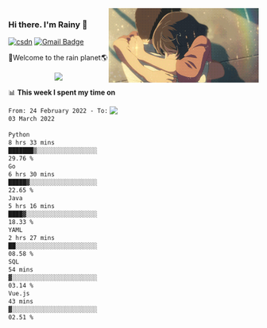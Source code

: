 <img  align='right' height="150" src="https://github.com/LikeRainDay/LikeRainDay/blob/master/pic/img_rain_1.gif?raw=true">



### Hi there. I'm Rainy :lemon:

[![csdn](https://img.shields.io/badge/-csdn-c14438?style=flat-square&logo=c&logoColor=white)](https://blog.csdn.net/qq_15807167)
[![Gmail Badge](https://img.shields.io/badge/-gmail-c14438?style=flat-square&logo=Gmail&logoColor=white&link=mailto:houshuai0816@gmail.com)](mailto:houshuai0816@gmail.com)

🚀Welcome to the rain planet🌎

<center>
<img align='center'  src="https://source.unsplash.com/random/1200x600">
</center>

📊 **This week I spent my time on**

<img align='right'   width="300" src="https://github-readme-stats.vercel.app/api?username=LikeRainDay&show_icons=true&title_color=fff&icon_color=79ff97&text_color=9f9f9f&bg_color=151515">

<!--START_SECTION:waka-->

```text
From: 24 February 2022 - To: 03 March 2022

Python                                  8 hrs 33 mins   ███████▒░░░░░░░░░░░░░░░░░   29.76 %
Go                                      6 hrs 30 mins   █████▓░░░░░░░░░░░░░░░░░░░   22.65 %
Java                                    5 hrs 16 mins   ████▓░░░░░░░░░░░░░░░░░░░░   18.33 %
YAML                                    2 hrs 27 mins   ██░░░░░░░░░░░░░░░░░░░░░░░   08.58 %
SQL                                     54 mins         ▓░░░░░░░░░░░░░░░░░░░░░░░░   03.14 %
Vue.js                                  43 mins         ▓░░░░░░░░░░░░░░░░░░░░░░░░   02.51 %
```

<!--END_SECTION:waka-->

